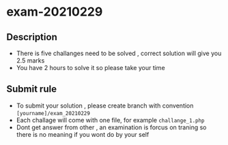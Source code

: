 # exam-20210229

## Description
- There is five challanges need to be solved , correct solution will give you 2.5 marks
- You have 2 hours to solve it so please take your time 
## Submit rule
- To submit your solution , please create branch with convention `[yourname]/exam_20210229`
- Each challage will come with one file, for example `challange_1.php`
- Dont get answer from other , an examination is forcus on traning so there is no meaning if you wont do by your self
